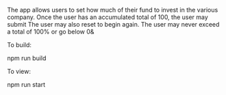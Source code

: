 The app allows users to set how much of their fund to invest in the various company.
Once the user has an accumulated total of 100, the user may submit
The user may also reset to begin again.
The user may never exceed a total of 100% or go below 0&

To build: 

npm run build

To view: 

npm run start

